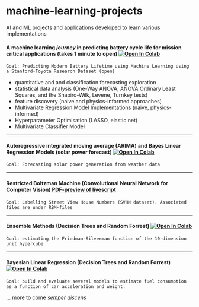 # machine-learning-projects
AI and ML projects and applications developed to learn various implementations

#### **A machine learning *journey* in predicting battery cycle life for mission critical applications** (takes 1 minute to open) [![Open In Colab](https://colab.research.google.com/assets/colab-badge.svg)](https://colab.research.google.com/github/SergiuIliev/machine-learning-projects/blob/master/Battery_Lifetime_Forecast.ipynb) 

`Goal: Predicting Modern Battery Lifetime using Machine Learning using a Stanford-Toyota Research Dataset (open)`
- quantitative and and classification forecasting exploration
- statistical data analysis (One-Way ANOVA, ANOVA Ordinary Least Squares, and the Shapiro-Wilk, Levene, Turnkey tests)
- feature discovery (naive and physics-informed approaches)
- Multivariate Regression Model Implementations (naive, physics-informed)
- Hyperparameter Optimisation (LASSO, elastic net)
- Multivariate Classifier Model

---

#### **Autoregressive integrated moving average (ARIMA) and Bayes Linear Regression Models** (solar power forecast) [![Open In Colab](https://colab.research.google.com/assets/colab-badge.svg)](https://colab.research.google.com/github/SergiuIliev/machine-learning-projects/blob/master/Solar_Forecasting_12.ipynb)

`Goal: Forecasting solar power generation from weather data`

---

#### **Restricted Boltzman Machine** (Convolutional Neural Network for Computer Vision) [PDF-preview of livescript](https://github.com/SergiuIliev/machine-learning-projects/blob/master/Restricted-Boltzman-Machine-SVHN-PDF-Preview.pdf)

`Goal: Labelling Street View House Numbers (SVHN dataset). Associated files are under RBM-files`

---

#### **Ensemble Methods** (Decision Trees and Random Forrest) [![Open In Colab](https://colab.research.google.com/assets/colab-badge.svg)](https://colab.research.google.com/github/SergiuIliev/machine-learning-projects/blob/master/Ensemble-Methods.ipynb)

`Goal: estimating the Friedman-Silverman function of the 10-dimension unit hypercube `

---

#### **Bayesian Linear Regression** (Decision Trees and Random Forrest) [![Open In Colab](https://colab.research.google.com/assets/colab-badge.svg)](https://colab.research.google.com/github/SergiuIliev/machine-learning-projects/blob/master/Bayesian-Linear-Regression.ipynb)

`Goal: build and evaluate several models to estimate fuel consumption as a function of car acceleration and weight.`


... more to come
*semper discens* 
